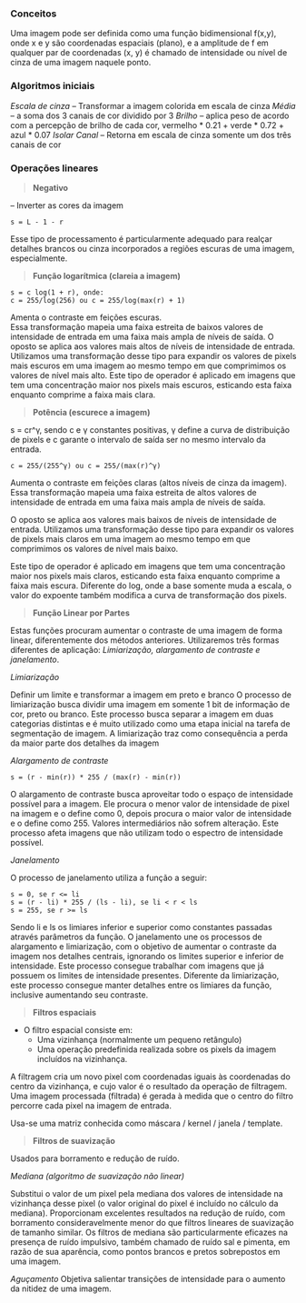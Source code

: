 ### Conceitos

Uma imagem pode ser definida como uma função bidimensional f(x,y), onde x e y são coordenadas espaciais (plano), e a amplitude de f em qualquer par de coordenadas (x, y) é chamado de intensidade ou nível de cinza de uma imagem naquele ponto.


### Algoritmos iniciais

*Escala de cinza* – Transformar a imagem colorida em escala de cinza
*Média* – a soma dos 3 canais de cor dividido por 3
*Brilho* – aplica peso de acordo com a percepção de brilho de cada cor, vermelho * 0.21 + verde * 0.72 + azul * 0.07
*Isolar Canal* – Retorna em escala de cinza somente um dos três canais de cor


### Operações lineares

> **Negativo**

– Inverter as cores da imagem

```
s = L - 1 - r
```

Esse tipo de processamento é particularmente adequado para realçar detalhes brancos ou cinza incorporados a regiões escuras de uma imagem, especialmente.

> **Função logarítmica (clareia a imagem)**

```
s = c log(1 + r), onde:
c = 255/log(256) ou c = 255/log(max(r) + 1)
```

Amenta o contraste em feições escuras.        
Essa transformação mapeia uma faixa estreita de baixos valores de intensidade de entrada em uma faixa mais ampla de níveis de saída.
O oposto se aplica aos valores mais altos de níveis de intensidade de entrada.
Utilizamos uma transformação desse tipo para expandir os valores de pixels mais escuros em uma imagem ao mesmo tempo em que comprimimos os valores de nível mais alto.
Este tipo de operador é aplicado em imagens que tem uma concentração maior nos pixels mais escuros, esticando esta faixa enquanto comprime a faixa mais clara.

> **Potência (escurece a imagem)**

s = cr^γ, sendo c e γ constantes positivas, γ define a curva de distribuição de pixels e c garante o intervalo de saída ser no mesmo intervalo da entrada.

```
c = 255/(255^γ) ou c = 255/(max(r)^γ)
```

Aumenta o contraste em feições claras (altos níveis de cinza da imagem).
Essa transformação mapeia uma faixa estreita de altos valores de intensidade de entrada em uma faixa mais ampla de níveis de saída.
        
O oposto se aplica aos valores mais baixos de níveis de intensidade de entrada. Utilizamos uma transformação desse tipo para expandir os valores de pixels mais claros em uma imagem ao mesmo tempo em que comprimimos os valores de nível mais baixo.
        
Este tipo de operador é aplicado em imagens que tem uma concentração maior nos pixels mais claros, esticando esta faixa enquanto comprime a faixa mais escura.
Diferente do log, onde a base somente muda a escala, o valor do expoente também modifica a curva de transformação dos pixels.


> **Função Linear por Partes**

Estas funções procuram aumentar o contraste de uma imagem de forma linear, diferentemente dos métodos anteriores.
Utilizaremos três formas diferentes de aplicação: *Limiarização, alargamento de contraste e janelamento*.

*Limiarização*

Definir um limite e transformar a imagem em preto e branco
O processo de limiarização busca dividir uma imagem em somente 1 bit de informação de cor, preto ou branco.
Este processo busca separar a imagem em duas categorias distintas e é muito utilizado como uma etapa inicial na tarefa de segmentação de imagem.
A limiarização traz como consequência a perda da maior parte dos detalhes da imagem

*Alargamento de contraste*

```
s = (r - min(r)) * 255 / (max(r) - min(r))
```

O alargamento de contraste busca aproveitar todo o espaço de intensidade possível para a imagem.
Ele procura o menor valor de intensidade de pixel na imagem e o define como 0, depois procura o maior valor de intensidade e o define como 255. Valores intermediários não sofrem alteração.
Este processo afeta imagens que não utilizam todo o espectro de intensidade possível.

*Janelamento*

O processo de janelamento utiliza a função a seguir:

```
s = 0, se r <= li
s = (r - li) * 255 / (ls - li), se li < r < ls
s = 255, se r >= ls
```

Sendo li e ls os limiares inferior e superior como constantes passadas através parâmetros da função.
O janelamento une os processos de alargamento e limiarização, com o objetivo de aumentar o contraste da imagem nos detalhes centrais, ignorando os limites superior e inferior de intensidade.
Este processo consegue trabalhar com imagens que já possuem os limites de intensidade presentes.
Diferente da limiarização, este processo consegue manter detalhes entre os limiares da função, inclusive aumentando seu contraste.


> **Filtros espaciais**

- O filtro espacial consiste em:
	- Uma vizinhança (normalmente um pequeno retângulo)
	- Uma operação predefinida realizada sobre os pixels da imagem incluídos na vizinhança.
	
A filtragem cria um novo pixel com coordenadas iguais às coordenadas do centro da vizinhança, e cujo valor é o resultado da operação de filtragem. Uma imagem processada (filtrada) é gerada à medida que o centro do filtro percorre cada pixel na imagem de entrada.

Usa-se uma matriz conhecida como máscara / kernel / janela / template.

> **Filtros de suavização**

Usados para borramento e redução de ruído.

*Mediana (algoritmo de suavização não linear)*

Substitui o valor de um pixel pela mediana dos valores de intensidade na vizinhança desse pixel (o valor original do pixel é incluído no cálculo da mediana). 
Proporcionam excelentes resultados na redução de ruído, com borramento consideravelmente menor do que filtros lineares de suavização de tamanho similar.
Os filtros de mediana são particularmente eficazes na presença de ruído impulsivo, também chamado de ruído sal e pimenta, em razão de sua aparência, como pontos brancos e pretos sobrepostos em uma imagem.

*Aguçamento*
Objetiva salientar transições de intensidade para o aumento da nitidez de uma imagem.
